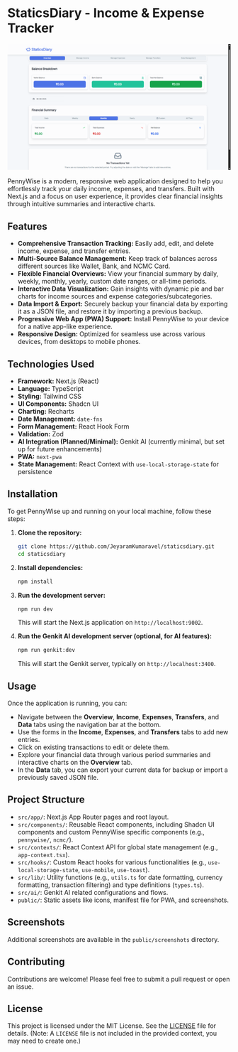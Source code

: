 # StaticsDiary - Income & Expense Tracker

![StaticsDiary Screenshot PC](public/screenshots/screenshot-pc-1920x1080.png)

PennyWise is a modern, responsive web application designed to help you effortlessly track your daily income, expenses, and transfers. Built with Next.js and a focus on user experience, it provides clear financial insights through intuitive summaries and interactive charts.

## Features

-   **Comprehensive Transaction Tracking:** Easily add, edit, and delete income, expense, and transfer entries.
-   **Multi-Source Balance Management:** Keep track of balances across different sources like Wallet, Bank, and NCMC Card.
-   **Flexible Financial Overviews:** View your financial summary by daily, weekly, monthly, yearly, custom date ranges, or all-time periods.
-   **Interactive Data Visualization:** Gain insights with dynamic pie and bar charts for income sources and expense categories/subcategories.
-   **Data Import & Export:** Securely backup your financial data by exporting it as a JSON file, and restore it by importing a previous backup.
-   **Progressive Web App (PWA) Support:** Install PennyWise to your device for a native app-like experience.
-   **Responsive Design:** Optimized for seamless use across various devices, from desktops to mobile phones.

## Technologies Used

-   **Framework:** Next.js (React)
-   **Language:** TypeScript
-   **Styling:** Tailwind CSS
-   **UI Components:** Shadcn UI
-   **Charting:** Recharts
-   **Date Management:** `date-fns`
-   **Form Management:** React Hook Form
-   **Validation:** Zod
-   **AI Integration (Planned/Minimal):** Genkit AI (currently minimal, but set up for future enhancements)
-   **PWA:** `next-pwa`
-   **State Management:** React Context with `use-local-storage-state` for persistence

## Installation

To get PennyWise up and running on your local machine, follow these steps:

1.  **Clone the repository:**
    ```bash
    git clone https://github.com/JeyaramKumaravel/staticsdiary.git
    cd staticsdiary
    ```

2.  **Install dependencies:**
    ```bash
    npm install
    ```

3.  **Run the development server:**
    ```bash
    npm run dev
    ```
    This will start the Next.js application on `http://localhost:9002`.

4.  **Run the Genkit AI development server (optional, for AI features):**
    ```bash
    npm run genkit:dev
    ```
    This will start the Genkit server, typically on `http://localhost:3400`.

## Usage

Once the application is running, you can:

-   Navigate between the **Overview**, **Income**, **Expenses**, **Transfers**, and **Data** tabs using the navigation bar at the bottom.
-   Use the forms in the **Income**, **Expenses**, and **Transfers** tabs to add new entries.
-   Click on existing transactions to edit or delete them.
-   Explore your financial data through various period summaries and interactive charts on the **Overview** tab.
-   In the **Data** tab, you can export your current data for backup or import a previously saved JSON file.

## Project Structure

-   `src/app/`: Next.js App Router pages and root layout.
-   `src/components/`: Reusable React components, including Shadcn UI components and custom PennyWise specific components (e.g., `pennywise/`, `ncmc/`).
-   `src/contexts/`: React Context API for global state management (e.g., `app-context.tsx`).
-   `src/hooks/`: Custom React hooks for various functionalities (e.g., `use-local-storage-state`, `use-mobile`, `use-toast`).
-   `src/lib/`: Utility functions (e.g., `utils.ts` for date formatting, currency formatting, transaction filtering) and type definitions (`types.ts`).
-   `src/ai/`: Genkit AI related configurations and flows.
-   `public/`: Static assets like icons, manifest file for PWA, and screenshots.

## Screenshots

Additional screenshots are available in the `public/screenshots` directory.

## Contributing

Contributions are welcome! Please feel free to submit a pull request or open an issue.

## License

This project is licensed under the MIT License. See the [LICENSE](LICENSE) file for details. (Note: A `LICENSE` file is not included in the provided context, you may need to create one.)
